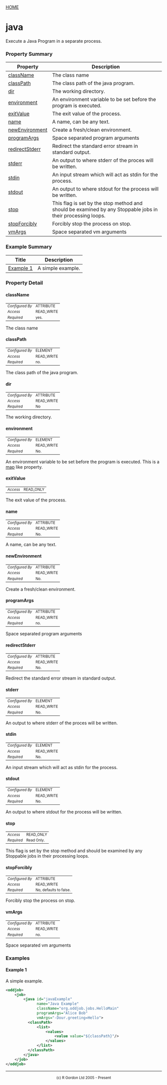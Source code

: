 [HOME](../../../README.md)
# java

Execute a Java Program in a separate process.

### Property Summary

| Property | Description |
| -------- | ----------- |
| [className](#propertyclassName) | The class name | 
| [classPath](#propertyclassPath) | The class path of the java program. | 
| [dir](#propertydir) | The working directory. | 
| [environment](#propertyenvironment) | An environment variable to be set before the program is executed. | 
| [exitValue](#propertyexitValue) | The exit value of the process. | 
| [name](#propertyname) | A name, can be any text. | 
| [newEnvironment](#propertynewEnvironment) | Create a fresh/clean environment. | 
| [programArgs](#propertyprogramArgs) | Space separated program arguments | 
| [redirectStderr](#propertyredirectStderr) | Redirect the standard error stream in standard output. | 
| [stderr](#propertystderr) | An output to where stderr of the proces will be written. | 
| [stdin](#propertystdin) | An input stream which will act as stdin for the process. | 
| [stdout](#propertystdout) | An output to where stdout for the process will be written. | 
| [stop](#propertystop) | This flag is set by the stop method and should be examined by any Stoppable jobs in their processing loops. | 
| [stopForcibly](#propertystopForcibly) | Forcibly stop the process on stop. | 
| [vmArgs](#propertyvmArgs) | Space separated vm arguments | 


### Example Summary

| Title | Description |
| ----- | ----------- |
| [Example 1](#example1) | A simple example. |


### Property Detail
#### className <a name="propertyclassName"></a>

<table style='font-size:smaller'>
      <tr><td><i>Configured By</i></td><td>ATTRIBUTE</td></tr>
      <tr><td><i>Access</i></td><td>READ_WRITE</td></tr>
      <tr><td><i>Required</i></td><td>yes.</td></tr>
</table>

The class name

#### classPath <a name="propertyclassPath"></a>

<table style='font-size:smaller'>
      <tr><td><i>Configured By</i></td><td>ELEMENT</td></tr>
      <tr><td><i>Access</i></td><td>READ_WRITE</td></tr>
      <tr><td><i>Required</i></td><td>no.</td></tr>
</table>

The class path of the java program.

#### dir <a name="propertydir"></a>

<table style='font-size:smaller'>
      <tr><td><i>Configured By</i></td><td>ATTRIBUTE</td></tr>
      <tr><td><i>Access</i></td><td>READ_WRITE</td></tr>
      <tr><td><i>Required</i></td><td>No</td></tr>
</table>

The working directory.

#### environment <a name="propertyenvironment"></a>

<table style='font-size:smaller'>
      <tr><td><i>Configured By</i></td><td>ELEMENT</td></tr>
      <tr><td><i>Access</i></td><td>READ_WRITE</td></tr>
      <tr><td><i>Required</i></td><td>No.</td></tr>
</table>

An environment variable to be
set before the program is executed. This is a
[map](../../../org/oddjob/arooa/types/MapType.md) like property.

#### exitValue <a name="propertyexitValue"></a>

<table style='font-size:smaller'>
      <tr><td><i>Access</i></td><td>READ_ONLY</td></tr>
</table>

The exit value of the process.

#### name <a name="propertyname"></a>

<table style='font-size:smaller'>
      <tr><td><i>Configured By</i></td><td>ATTRIBUTE</td></tr>
      <tr><td><i>Access</i></td><td>READ_WRITE</td></tr>
      <tr><td><i>Required</i></td><td>No.</td></tr>
</table>

A name, can be any text.

#### newEnvironment <a name="propertynewEnvironment"></a>

<table style='font-size:smaller'>
      <tr><td><i>Configured By</i></td><td>ATTRIBUTE</td></tr>
      <tr><td><i>Access</i></td><td>READ_WRITE</td></tr>
      <tr><td><i>Required</i></td><td>No.</td></tr>
</table>

Create a fresh/clean environment.

#### programArgs <a name="propertyprogramArgs"></a>

<table style='font-size:smaller'>
      <tr><td><i>Configured By</i></td><td>ATTRIBUTE</td></tr>
      <tr><td><i>Access</i></td><td>READ_WRITE</td></tr>
      <tr><td><i>Required</i></td><td>no.</td></tr>
</table>

Space separated program arguments

#### redirectStderr <a name="propertyredirectStderr"></a>

<table style='font-size:smaller'>
      <tr><td><i>Configured By</i></td><td>ATTRIBUTE</td></tr>
      <tr><td><i>Access</i></td><td>READ_WRITE</td></tr>
      <tr><td><i>Required</i></td><td>No.</td></tr>
</table>

Redirect the standard error stream in
standard output.

#### stderr <a name="propertystderr"></a>

<table style='font-size:smaller'>
      <tr><td><i>Configured By</i></td><td>ELEMENT</td></tr>
      <tr><td><i>Access</i></td><td>READ_WRITE</td></tr>
      <tr><td><i>Required</i></td><td>No.</td></tr>
</table>

An output to where stderr
of the proces will be written.

#### stdin <a name="propertystdin"></a>

<table style='font-size:smaller'>
      <tr><td><i>Configured By</i></td><td>ELEMENT</td></tr>
      <tr><td><i>Access</i></td><td>READ_WRITE</td></tr>
      <tr><td><i>Required</i></td><td>No.</td></tr>
</table>

An input stream which will
act as stdin for the process.

#### stdout <a name="propertystdout"></a>

<table style='font-size:smaller'>
      <tr><td><i>Configured By</i></td><td>ELEMENT</td></tr>
      <tr><td><i>Access</i></td><td>READ_WRITE</td></tr>
      <tr><td><i>Required</i></td><td>No.</td></tr>
</table>

An output to where stdout
for the process will be written.

#### stop <a name="propertystop"></a>

<table style='font-size:smaller'>
      <tr><td><i>Access</i></td><td>READ_ONLY</td></tr>
      <tr><td><i>Required</i></td><td>Read Only.</td></tr>
</table>

This flag is set by the stop method and should
be examined by any Stoppable jobs in their processing loops.

#### stopForcibly <a name="propertystopForcibly"></a>

<table style='font-size:smaller'>
      <tr><td><i>Configured By</i></td><td>ATTRIBUTE</td></tr>
      <tr><td><i>Access</i></td><td>READ_WRITE</td></tr>
      <tr><td><i>Required</i></td><td>No, defaults to false.</td></tr>
</table>

Forcibly stop the process on stop.

#### vmArgs <a name="propertyvmArgs"></a>

<table style='font-size:smaller'>
      <tr><td><i>Configured By</i></td><td>ATTRIBUTE</td></tr>
      <tr><td><i>Access</i></td><td>READ_WRITE</td></tr>
      <tr><td><i>Required</i></td><td>no.</td></tr>
</table>

Space separated vm arguments


### Examples
#### Example 1 <a name="example1"></a>

A simple example.

```xml
<oddjob>
    <job>
        <java id="javaExample"
              name="Java Example"
              className="org.oddjob.jobs.HelloMain"
              programArgs="Alice Bob"
              vmArgs="-Dour.greeting=Hello">
          <classPath>
              <list>
                  <values>
                      <value value="${classPath}"/>
                  </values>
              </list>
          </classPath>
        </java>
    </job>
</oddjob>
```



-----------------------

<div style='font-size: smaller; text-align: center;'>(c) R Gordon Ltd 2005 - Present</div>

